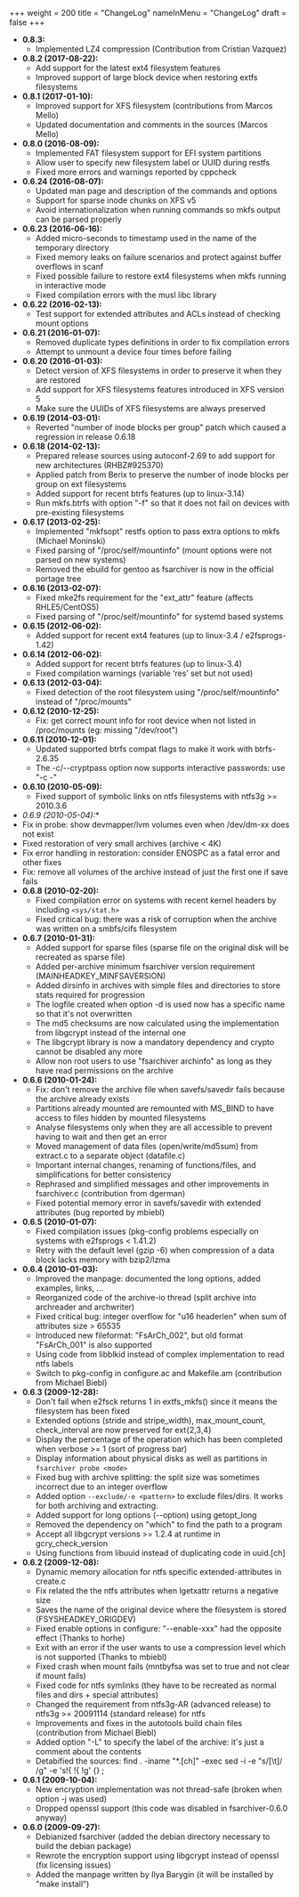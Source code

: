 +++
weight = 200
title = "ChangeLog"
nameInMenu = "ChangeLog"
draft = false
+++

* **0.8.3:**
  * Implemented LZ4 compression (Contribution from Cristian Vazquez)
* **0.8.2 (2017-08-22):**
  * Add support for the latest ext4 filesystem features
  * Improved support of large block device when restoring extfs filesystems
* **0.8.1 (2017-01-10):**
  * Improved support for XFS filesystem (contributions from Marcos Mello)
  * Updated documentation and comments in the sources (Marcos Mello)
* **0.8.0 (2016-08-09):**
  * Implemented FAT filesystem support for EFI system partitions
  * Allow user to specify new filesystem label or UUID during restfs
  * Fixed more errors and warnings reported by cppcheck
* **0.6.24 (2016-08-07):**
  * Updated man page and description of the commands and options
  * Support for sparse inode chunks on XFS v5
  * Avoid internationalization when running commands so mkfs output can be parsed properly
* **0.6.23 (2016-06-16):**
  * Added micro-seconds to timestamp used in the name of the temporary directory
  * Fixed memory leaks on failure scenarios and protect against buffer overflows in scanf
  * Fixed possible failure to restore ext4 filesystems when mkfs running in interactive mode
  * Fixed compilation errors with the musl libc library
* **0.6.22 (2016-02-13):**
  * Test support for extended attributes and ACLs instead of checking mount options
* **0.6.21 (2016-01-07):**
  * Removed duplicate types definitions in order to fix compilation errors
  * Attempt to unmount a device four times before failing
* **0.6.20 (2016-01-03):**
  * Detect version of XFS filesystems in order to preserve it when they are restored
  * Add support for XFS filesystems features introduced in XFS version 5
  * Make sure the UUIDs of XFS filesystems are always preserved
* **0.6.19 (2014-03-01):**
  * Reverted "number of inode blocks per group" patch which caused a regression in release 0.6.18
* **0.6.18 (2014-02-13):**
  * Prepared release sources using autoconf-2.69 to add support for new architectures (RHBZ#925370)
  * Applied patch from Berix to preserve the number of inode blocks per group on ext filesystems
  * Added support for recent btrfs features (up to linux-3.14)
  * Run mkfs.btrfs with option "-f" so that it does not fail on devices with pre-existing filesystems
* **0.6.17 (2013-02-25):**
  * Implemented "mkfsopt" restfs option to pass extra options to mkfs (Michael Moninski)
  * Fixed parsing of "/proc/self/mountinfo" (mount options were not parsed on new systems)
  * Removed the ebuild for gentoo as fsarchiver is now in the official portage tree
* **0.6.16 (2013-02-07):**
  * Fixed mke2fs requirement for the "ext_attr" feature (affects RHLE5/CentOS5)
  * Fixed parsing of "/proc/self/mountinfo" for systemd based systems
* **0.6.15 (2012-06-02):**
  * Added support for recent ext4 features (up to linux-3.4 / e2fsprogs-1.42)
* **0.6.14 (2012-06-02):**
  * Added support for recent btrfs features (up to linux-3.4)
  * Fixed compilation warnings (variable ‘res’ set but not used)
* **0.6.13 (2012-03-04):**
  * Fixed detection of the root filesystem using "/proc/self/mountinfo" instead of "/proc/mounts"
* **0.6.12 (2010-12-25):**
  * Fix: get correct mount info for root device when not listed in /proc/mounts (eg: missing "/dev/root")
* **0.6.11 (2010-12-01):**
  * Updated supported btrfs compat flags to make it work with btrfs-2.6.35
  * The -c/--cryptpass option now supports interactive passwords: use "-c -"
* **0.6.10 (2010-05-09):**
  * Fixed support of symbolic links on ntfs filesystems with ntfs3g >= 2010.3.6
*  *0.6.9 (2010-05-04):**
  * Fix in probe: show devmapper/lvm volumes even when /dev/dm-xx does not exist
  * Fixed restoration of very small archives (archive < 4K)
  * Fix error handling in restoration: consider ENOSPC as a fatal error and other fixes
  * Fix: remove all volumes of the archive instead of just the first one if save fails
* **0.6.8 (2010-02-20):**
  * Fixed compilation error on systems with recent kernel headers by including `<sys/stat.h>`
  * Fixed critical bug: there was a risk of corruption when the archive was written on a smbfs/cifs filesystem
* **0.6.7 (2010-01-31):**
  * Added support for sparse files (sparse file on the original disk will be recreated as sparse file)
  * Added per-archive minimum fsarchiver version requirement (MAINHEADKEY_MINFSAVERSION)
  * Added dirsinfo in archives with simple files and directories to store stats required for progression
  * The logfile created when option -d is used now has a specific name so that it's not overwritten
  * The md5 checksums are now calculated using the implementation from libgcrypt instead of the internal one
  * The libgcrypt library is now a mandatory dependency and crypto cannot be disabled any more
  * Allow non root users to use "fsarchiver archinfo" as long as they have read permissions on the archive
* **0.6.6 (2010-01-24):**
  * Fix: don't remove the archive file when savefs/savedir fails because the archive already exists
  * Partitions already mounted are remounted with MS_BIND to have access to files hidden by mounted filesystems
  * Analyse filesystems only when they are all accessible to prevent having to wait and then get an error
  * Moved management of data files (open/write/md5sum) from extract.c to a separate object (datafile.c)
  * Important internal changes, renaming of functions/files, and simplifications for better consistency
  * Rephrased and simplified messages and other improvements in fsarchiver.c (contribution from dgerman)
  * Fixed potential memory error in savefs/savedir with extended attributes (bug reported by mbiebl)
* **0.6.5 (2010-01-07):**
  * Fixed compilation issues (pkg-config problems especially on systems with e2fsprogs < 1.41.2)
  * Retry with the default level (gzip -6) when compression of a data block lacks memory with bzip2/lzma
* **0.6.4 (2010-01-03):**
  * Improved the manpage: documented the long options, added examples, links, ...
  * Reorganized code of the archive-io thread (split archive into archreader and archwriter)
  * Fixed critical bug: integer overflow for "u16 headerlen" when sum of attributes size > 65535
  * Introduced new fileformat: "FsArCh_002", but old format "FsArCh_001" is also supported
  * Using code from libblkid instead of complex implementation to read ntfs labels
  * Switch to pkg-config in configure.ac and Makefile.am (contribution from Michael Biebl)
* **0.6.3 (2009-12-28):**
  * Don't fail when e2fsck returns 1 in extfs_mkfs() since it means the filesystem has been fixed
  * Extended options (stride and stripe_width), max_mount_count, check_interval are now preserved for ext{2,3,4}
  * Display the percentage of the operation which has been completed when verbose >= 1 (sort of progress bar)
  * Display information about physical disks as well as partitions in `fsarchiver probe <mode>`
  * Fixed bug with archive splitting: the split size was sometimes incorrect due to an integer overflow
  * Added option `--exclude/-e <pattern>` to exclude files/dirs. It works for both archiving and extracting.
  * Added support for long options (--option) using getopt_long
  * Removed the dependency on "which" to find the path to a program
  * Accept all libgcrypt versions >= 1.2.4 at runtime in gcry_check_version
  * Using functions from libuuid instead of duplicating code in uuid.[ch]
* **0.6.2 (2009-12-08):**
  * Dynamic memory allocation for ntfs specific extended-attributes in create.c
  * Fix related the the ntfs attributes when lgetxattr returns a negative size
  * Saves the name of the original device where the filesystem is stored (FSYSHEADKEY_ORIGDEV)
  * Fixed enable options in configure: "--enable-xxx" had the opposite effect (Thanks to horhe)
  * Exit with an error if the user wants to use a compression level which is not supported (Thanks to mbiebl)
  * Fixed crash when mount fails (mntbyfsa was set to true and not clear if mount fails)
  * Fixed code for ntfs symlinks (they have to be recreated as normal files and dirs + special attributes)
  * Changed the requirement from ntfs3g-AR (advanced release) to ntfs3g >= 20091114 (standard release) for ntfs
  * Improvements and fixes in the autotools build chain files (contribution from Michael Biebl)
  * Added option "-L" to specify the label of the archive: it's just a comment about the contents
  * Detabified the sources: find . -iname "*.[ch]" -exec sed -i -e "s/[\t]/    /g" -e 's!{    !{   !g' {} \;
* **0.6.1 (2009-10-04):**
  * New encryption implementation was not thread-safe (broken when option -j was used)
  * Dropped openssl support (this code was disabled in fsarchiver-0.6.0 anyway)
* **0.6.0 (2009-09-27):**
  * Debianized fsarchiver (added the debian directory necessary to build the debian package)
  * Rewrote the encryption support using libgcrypt instead of openssl (fix licensing issues)
  * Added the manpage written by Ilya Barygin (it will be installed by "make install")
